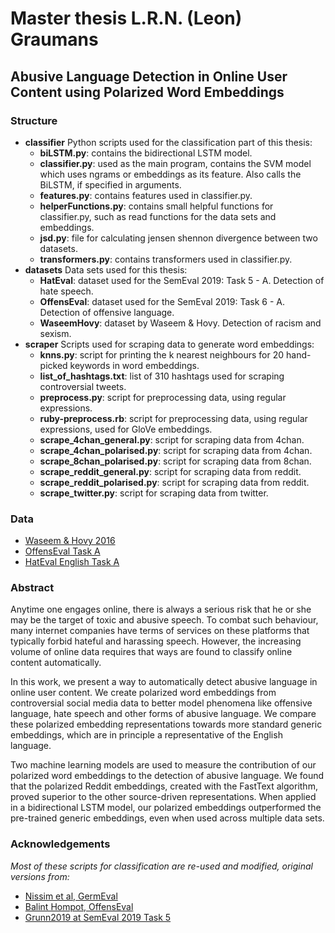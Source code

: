 # Master thesis L.R.N. (Leon) Graumans
## Abusive Language Detection in Online User Content using Polarized Word Embeddings

### Structure
- **classifier** Python scripts used for the classification part of this thesis:
	- **biLSTM.py**: contains the bidirectional LSTM model.
	- **classifier.py**: used as the main program, contains the SVM model which uses ngrams or embeddings as its feature. Also calls the BiLSTM, if specified in arguments.
	- **features.py**: contains features used in classifier.py.
	- **helperFunctions.py**: contains small helpful functions for classifier.py, such as read functions for the data sets and embeddings.
	- **jsd.py**: file for calculating jensen shennon divergence between two datasets.
	- **transformers.py**: contains transformers used in classifier.py.
- **datasets** Data sets used for this thesis:
	- **HatEval**: dataset used for the SemEval 2019: Task 5 - A. Detection of hate speech.
	- **OffensEval**: dataset used for the SemEval 2019: Task 6 - A. Detection of offensive language.
	- **WaseemHovy**: dataset by Waseem & Hovy. Detection of racism and sexism.
- **scraper** Scripts used for scraping data to generate word embeddings:
	- **knns.py**: script for printing the k nearest neighbours for 20 hand-picked keywords in word embeddings.
	- **list_of_hashtags.txt**: list of 310 hashtags used for scraping controversial tweets.
	- **preprocess.py**: script for preprocessing data, using regular expressions.
	- **ruby-preprocess.rb**: script for preprocessing data, using regular expressions, used for GloVe embeddings.
	- **scrape_4chan_general.py**: script for scraping data from 4chan.
	- **scrape_4chan_polarised.py**: script for scraping data from 4chan.
	- **scrape_8chan_polarised.py**: script for scraping data from 8chan.
	- **scrape_reddit_general.py**: script for scraping data from reddit.
	- **scrape_reddit_polarised.py**: script for scraping data from reddit.
	- **scrape_twitter.py**: script for scraping data from twitter.

### Data
- [Waseem & Hovy 2016](https://github.com/ZeerakW/hatespeech)
- [OffensEval Task A](https://competitions.codalab.org/competitions/20011)
- [HatEval English Task A](https://competitions.codalab.org/competitions/19935)

### Abstract
Anytime one engages online, there is always a serious risk that he or she may be the target of toxic and abusive speech. To combat such behaviour, many internet companies have terms of services on these platforms that typically forbid hateful and harassing speech. However, the increasing volume of online data requires that ways are found to classify online content automatically. 

In this work, we present a way to automatically detect abusive language in online user content. We create polarized word embeddings from controversial social media data to better model phenomena like offensive language, hate speech and other forms of abusive language. We compare these polarized embedding representations towards more standard generic embeddings, which are in principle a representative of the English language.

Two machine learning models are used to measure the contribution of our polarized word embeddings to the detection of abusive language. We found that the polarized Reddit embeddings, created with the FastText algorithm, proved superior to the other source-driven representations. When applied in a bidirectional LSTM model, our polarized embeddings outperformed the pre-trained generic embeddings, even when used across multiple data sets.

### Acknowledgements
*Most of these scripts for classification are re-used and modified, original versions from:*

- [Nissim et al, GermEval](https://github.com/malvinanissim/germeval-rug)
- [Balint Hompot, OffensEval](https://github.com/BalintHompot/RUG_Offenseval)
- [Grunn2019 at SemEval 2019 Task 5](https://bitbucket.org/grunn2018/sharedhate_repo/src/master/)
